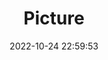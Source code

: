 ---
weight: 1
images:
- /images/edited/15.jpeg
title: Picture
date: 2022-10-24 22:59:53
tags:
- luminar
- work
---